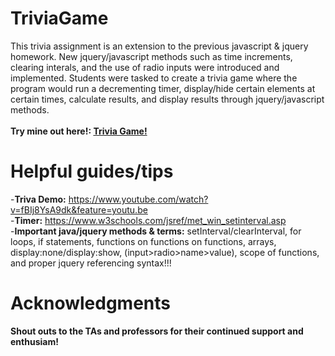 # TriviaGame
This trivia assignment is an extension to the previous javascript & jquery homework. New jquery/javascript methods such as time increments, clearing interals, and the use of radio inputs were introduced and implemented. Students were tasked to create a trivia game where the program would run a decrementing timer, display/hide certain elements at certain times, calculate results, and display results through jquery/javascript methods.<br><br>
**Try mine out here!: <a target="_blank" href="https://bksaechao.github.io/TriviaGame/">Trivia Game!</a>**

# Helpful guides/tips
-<strong>Triva Demo:</strong> https://www.youtube.com/watch?v=fBIj8YsA9dk&feature=youtu.be<br>
-<strong>Timer:</strong> https://www.w3schools.com/jsref/met_win_setinterval.asp<br>
-<strong>Important java/jquery methods & terms:</strong> setInterval/clearInterval, for loops, if statements, functions on functions on functions, arrays, display:none/display:show, (input>radio>name>value), scope of functions, and proper jquery referencing syntax!!!

# Acknowledgments
**Shout outs to the TAs and professors for their continued support and enthusiam!**
